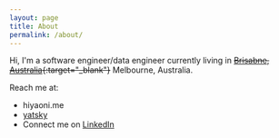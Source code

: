 ```yaml
---
layout: page
title: About
permalink: /about/
---
```


Hi,
I'm a software engineer/data engineer currently living in ~~[Brisabne, Australia](https://en.wikipedia.org/wiki/Brisbane){:target="_blank"}~~ Melbourne, Australia.

Reach me at:

- hi<at>yaoni.me
- [yatsky](https://github.com/yatsky)
- Connect me on [LinkedIn](https://linkedin.com/in/username010)

